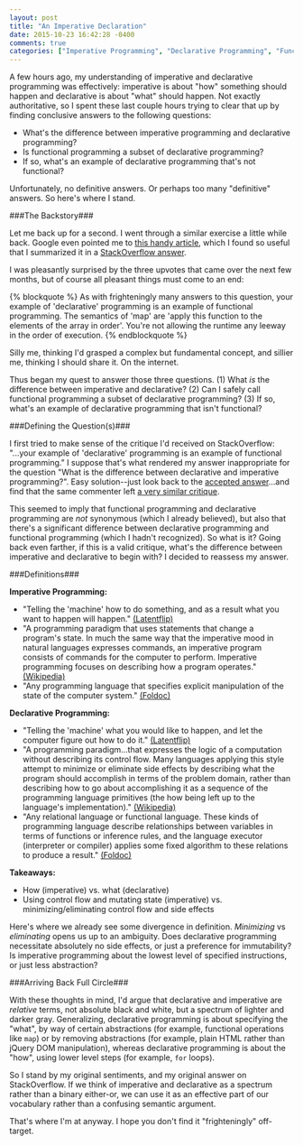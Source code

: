 ```yaml
---
layout: post
title: "An Imperative Declaration"
date: 2015-10-23 16:42:28 -0400
comments: true
categories: ["Imperative Programming", "Declarative Programming", "Functional Programming", "JavaScript"]
---
```

A few hours ago, my understanding of imperative and declarative programming was effectively: imperative is about "how" something should happen and declarative is about "what" should happen. Not exactly authoritative, so I spent these last couple hours trying to clear that up by finding conclusive answers to the following questions:

 - What's the difference between imperative programming and declarative programming?
 - Is functional programming a subset of declarative programming?
 - If so, what's an example of declarative programming that's not functional?

Unfortunately, no definitive answers. Or perhaps too many "definitive" answers. So here's where I stand.

<!--more-->

###The Backstory###

Let me back up for a second. I went through a similar exercise a little while back. Google even pointed me to [this handy article](http://latentflip.com/imperative-vs-declarative/), which I found so useful that I summarized it in a [StackOverflow answer](http://stackoverflow.com/a/28216263).

I was pleasantly surprised by the three upvotes that came over the next few months, but of course all pleasant things must come to an end:

{% blockquote %}
  As with frighteningly many answers to this question, your example of 'declarative' programming is an example of functional programming. The semantics of 'map' are 'apply this function to the elements of the array in order'. You're not allowing the runtime any leeway in the order of execution.
{% endblockquote %}

Silly me, thinking I'd grasped a complex but fundamental concept, and sillier me, thinking I should share it. On the internet.

Thus began my quest to answer those three questions. (1) What *is* the difference between imperative and declarative? (2) Can I safely call functional programming a subset of declarative programming? (3) If so, what's an example of declarative programming that isn't functional?

###Defining the Question(s)###

I first tried to make sense of the critique I'd received on StackOverflow: "...your example of 'declarative' programming is an example of functional programming." I suppose that's what rendered my answer inappropriate for the question "What is the difference between declarative and imperative programming?". Easy solution--just look back to the [accepted answer](http://stackoverflow.com/a/1784702)...and find that the same commenter left [a very similar critique](https://stackoverflow.com/questions/1784664/what-is-the-difference-between-declarative-and-imperative-programming#comment52439156_1784702).

This seemed to imply that functional programming and declarative programming are *not* synonymous (which I already believed), but also that there's a significant difference between declarative programming and functional programming (which I hadn't recognized). So what is it? Going back even farther, if this is a valid critique, what's the difference between imperative and declarative to begin with? I decided to reassess my answer.

###Definitions###

<strong>Imperative Programming:</strong>

 - "Telling the 'machine' how to do something, and as a result what you want to happen will happen." [(Latentflip)](http://latentflip.com/imperative-vs-declarative/)
 - "A programming paradigm that uses statements that change a program's state. In much the same way that the imperative mood in natural languages expresses commands, an imperative program consists of commands for the computer to perform. Imperative programming focuses on describing how a program operates." [(Wikipedia)](https://en.wikipedia.org/wiki/Imperative_programming)
 - "Any programming language that specifies explicit manipulation of the state of the computer system." [(Foldoc)](http://foldoc.org/imperative%20programming)

<strong>Declarative Programming:</strong>

 - "Telling the 'machine' what you would like to happen, and let the computer figure out how to do it." [(Latentflip)](http://latentflip.com/imperative-vs-declarative/)
 - "A programming paradigm...that expresses the logic of a computation without describing its control flow. Many languages applying this style attempt to minimize or eliminate side effects by describing what the program should accomplish in terms of the problem domain, rather than describing how to go about accomplishing it as a sequence of the programming language primitives (the how being left up to the language's implementation)." [(Wikipedia)](https://en.wikipedia.org/wiki/Declarative_programming)
 - "Any relational language or functional language. These kinds of programming language describe relationships between variables in terms of functions or inference rules, and the language executor (interpreter or compiler) applies some fixed algorithm to these relations to produce a result." [(Foldoc)](http://foldoc.org/declarative%20languages)

<strong>Takeaways:</strong>

 - How (imperative) vs. what (declarative)
 - Using control flow and mutating state (imperative) vs. minimizing/eliminating control flow and side effects

Here's where we already see some divergence in definition. *Minimizing* vs *eliminating* opens us up to an ambiguity. Does declarative programming necessitate absolutely no side effects, or just a preference for immutability? Is imperative programming about the lowest level of specified instructions, or just less abstraction?

###Arriving Back Full Circle###

With these thoughts in mind, I'd argue that declarative and imperative are *relative* terms, not absolute black and white, but a spectrum of lighter and darker gray. Generalizing, declarative programming is about specifying the "what", by way of certain abstractions (for example, functional operations like `map`) or by removing abstractions (for example, plain HTML rather than jQuery DOM manipulation), whereas declarative programming is about the "how", using lower level steps (for example, `for` loops).

So I stand by my original sentiments, and my original answer on StackOverflow. If we think of imperative and declarative as a spectrum rather than a binary either-or, we can use it as an effective part of our vocabulary rather than a confusing semantic argument.

That's where I'm at anyway. I hope you don't find it "frighteningly" off-target.
